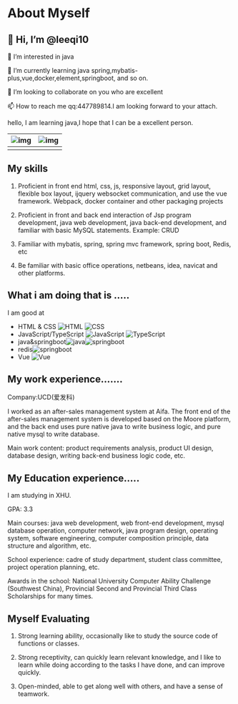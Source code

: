 # About Myself

## 👋 Hi, I’m @leeqi10

👀 I’m interested in java

🌱 I’m currently learning java spring,mybatis-plus,vue,docker,element,springboot, and so on.

💞️ I’m looking to collaborate on you who are excellent

📫 How to reach me qq:447789814.I am looking forward to your attach.
<!---
leeqi10/leeqi10 is a ✨ special ✨ repository because its `README.md` (this file) appears on your GitHub profile.
You can click the Preview link to take a look at your changes.
--->
hello, I am learning java,I hope that I can be a excellent person.

| ![img](https://github-readme-stats.vercel.app/api?username=leeqi10&show_icons=true&theme=gruvbox) | ![img](https://github-readme-stats.vercel.app/api/top-langs/?username=leeqi10) |
| :----------------------------------------------------------: | ------------------------------------------------------------ |
|                                                              |                                                              |

## My skills

1. Proficient in front end html, css, js, responsive layout, grid layout, flexible box layout, ijquery websocket communication, and use the vue framework. Webpack, docker container and other packaging projects

2. Proficient in front and back end interaction of Jsp program development, java web development, java back-end development, and familiar with basic MySQL statements. Example: CRUD

3. Familiar with mybatis, spring, spring mvc framework, spring boot, Redis, etc
4. Be familiar with basic office operations, netbeans, idea, navicat and other platforms.

## What i am doing that is .....

I am good at

- HTML & CSS ![HTML](https://img.shields.io/badge/HTML-E34F26?style=for-the-badge&logo=html5&logoColor=white) ![CSS](https://img.shields.io/badge/CSS-1572B6?style=for-the-badge&logo=css3&logoColor=white)
- JavaScript/TypeScript ![JavaScript](https://img.shields.io/badge/JavaScript-F7DF1E?style=for-the-badge&logo=javascript&logoColor=white) ![TypeScript](https://img.shields.io/badge/TypeScript-3178C6?style=for-the-badge&logo=typescript&logoColor=white)
- java&springboot![java](https://img.shields.io/badge/java-1562?style=for-the-badge&logo=java&logoColor=white)![springboot](https://img.shields.io/badge/springboot-954?style=for-the-badge&logo=springboot&logoColor=white)
- redis![springboot](https://img.shields.io/badge/redis-994?style=for-the-badge&logo=redis&logoColor=white)
- Vue ![Vue](https://img.shields.io/badge/Vue-4FC08D?style=for-the-badge&logo=vue%2Ejs&logoColor=white)

## My work experience.......

Company:UCD(爱发科)

I worked as an after-sales management system at Aifa. The front end of the after-sales management system is developed based on the Moore platform, and the back end uses pure native java to write business logic, and pure native mysql to write database.

Main work content: product requirements analysis, product UI design, database design, writing back-end business logic code, etc.

## My Education experience.....

I am studying in XHU.

GPA: 3.3

Main courses: java web development, web front-end development, mysql database operation, computer network, java program design, operating system, software engineering, computer composition principle, data structure and algorithm, etc.

School experience: cadre of study department, student class committee, project operation planning, etc.

Awards in the school: National University Computer Ability Challenge (Southwest China), Provincial Second and Provincial Third Class Scholarships for many times. 

##  Myself Evaluating

1. Strong learning ability, occasionally like to study the source code of functions or classes.

2. Strong receptivity, can quickly learn relevant knowledge, and I like to learn while doing according to the tasks I have done, and can improve quickly.

3. Open-minded, able to get along well with others, and have a sense of teamwork.
